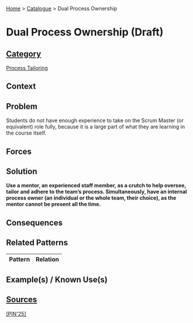 [Home](../README.md) > [Catalogue](../Patterns_catalogue.md) > Dual Process Ownership

# Dual Process Ownership (Draft)

## [Category](categories/categories.md)

[Process Tailoring](categories/Process_Tailoring.md)

## Context

## Problem

Students do not have enough experience to take on the Scrum Master (or equivalent) role fully, because it is a large part of what they are learning in the course itself.

## Forces

## Solution

**Use a mentor, an experienced staff member, as a crutch to help oversee, tailor and adhere to the team’s process. Simultaneously, have an internal process owner (an individual or the whole team, their choice), as the mentor cannot be present all the time.**

## Consequences

## Related Patterns

|Pattern|Relation|
|--|--|
 
## Example(s) / Known Use(s)

## [Sources](../References.md)

[[PIN'25]](publications/pin25/pin25.md)
